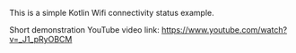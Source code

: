 This is a simple Kotlin Wifi connectivity status example.

Short demonstration YouTube video link:
https://www.youtube.com/watch?v=_J1_pRyOBCM
